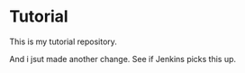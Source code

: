 # Tutorial

This is my tutorial repository.

And i jsut made another change. See if Jenkins picks this up.
